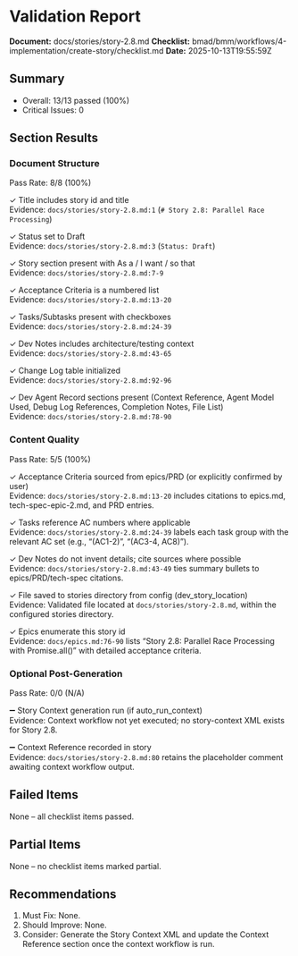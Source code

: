# Validation Report

**Document:** docs/stories/story-2.8.md
**Checklist:** bmad/bmm/workflows/4-implementation/create-story/checklist.md
**Date:** 2025-10-13T19:55:59Z

## Summary
- Overall: 13/13 passed (100%)
- Critical Issues: 0

## Section Results

### Document Structure
Pass Rate: 8/8 (100%)

✓ Title includes story id and title  
Evidence: `docs/stories/story-2.8.md:1` (`# Story 2.8: Parallel Race Processing`)

✓ Status set to Draft  
Evidence: `docs/stories/story-2.8.md:3` (`Status: Draft`)

✓ Story section present with As a / I want / so that  
Evidence: `docs/stories/story-2.8.md:7-9`

✓ Acceptance Criteria is a numbered list  
Evidence: `docs/stories/story-2.8.md:13-20`

✓ Tasks/Subtasks present with checkboxes  
Evidence: `docs/stories/story-2.8.md:24-39`

✓ Dev Notes includes architecture/testing context  
Evidence: `docs/stories/story-2.8.md:43-65`

✓ Change Log table initialized  
Evidence: `docs/stories/story-2.8.md:92-96`

✓ Dev Agent Record sections present (Context Reference, Agent Model Used, Debug Log References, Completion Notes, File List)  
Evidence: `docs/stories/story-2.8.md:78-90`

### Content Quality
Pass Rate: 5/5 (100%)

✓ Acceptance Criteria sourced from epics/PRD (or explicitly confirmed by user)  
Evidence: `docs/stories/story-2.8.md:13-20` includes citations to epics.md, tech-spec-epic-2.md, and PRD entries.

✓ Tasks reference AC numbers where applicable  
Evidence: `docs/stories/story-2.8.md:24-39` labels each task group with the relevant AC set (e.g., “(AC1-2)”, “(AC3-4, AC8)”).

✓ Dev Notes do not invent details; cite sources where possible  
Evidence: `docs/stories/story-2.8.md:43-49` ties summary bullets to epics/PRD/tech-spec citations.

✓ File saved to stories directory from config (dev_story_location)  
Evidence: Validated file located at `docs/stories/story-2.8.md`, within the configured stories directory.

✓ Epics enumerate this story id  
Evidence: `docs/epics.md:76-90` lists “Story 2.8: Parallel Race Processing with Promise.all()” with detailed acceptance criteria.

### Optional Post-Generation
Pass Rate: 0/0 (N/A)

➖ Story Context generation run (if auto_run_context)  
Evidence: Context workflow not yet executed; no story-context XML exists for Story 2.8.

➖ Context Reference recorded in story  
Evidence: `docs/stories/story-2.8.md:80` retains the placeholder comment awaiting context workflow output.

## Failed Items
None – all checklist items passed.

## Partial Items
None – no checklist items marked partial.

## Recommendations
1. Must Fix: None.
2. Should Improve: None.
3. Consider: Generate the Story Context XML and update the Context Reference section once the context workflow is run.
